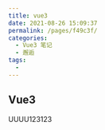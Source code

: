 ```yaml
---
title: vue3
date: 2021-08-26 15:09:37
permalink: /pages/f49c3f/
categories:
  - Vue3 笔记
  - 邂逅
tags:
  - 
---
```

## Vue3
UUUU123123